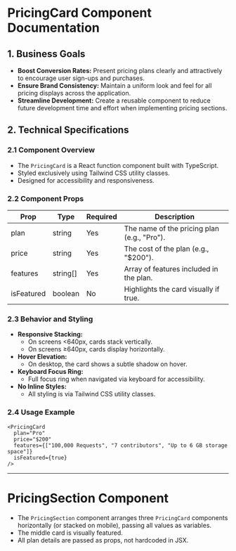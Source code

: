 # PricingCard Component Documentation

## 1. Business Goals
- **Boost Conversion Rates:** Present pricing plans clearly and attractively to encourage user sign-ups and purchases.
- **Ensure Brand Consistency:** Maintain a uniform look and feel for all pricing displays across the application.
- **Streamline Development:** Create a reusable component to reduce future development time and effort when implementing pricing sections.

## 2. Technical Specifications
### 2.1 Component Overview
- The `PricingCard` is a React function component built with TypeScript.
- Styled exclusively using Tailwind CSS utility classes.
- Designed for accessibility and responsiveness.

### 2.2 Component Props
| Prop         | Type      | Required | Description                                      |
|--------------|-----------|----------|--------------------------------------------------|
| plan         | string    | Yes      | The name of the pricing plan (e.g., "Pro").      |
| price        | string    | Yes      | The cost of the plan (e.g., "$200").            |
| features     | string[]  | Yes      | Array of features included in the plan.           |
| isFeatured   | boolean   | No       | Highlights the card visually if true.             |

### 2.3 Behavior and Styling
- **Responsive Stacking:**
  - On screens <640px, cards stack vertically.
  - On screens ≥640px, cards display horizontally.
- **Hover Elevation:**
  - On desktop, the card shows a subtle shadow on hover.
- **Keyboard Focus Ring:**
  - Full focus ring when navigated via keyboard for accessibility.
- **No Inline Styles:**
  - All styling is via Tailwind CSS utility classes.

### 2.4 Usage Example
```
<PricingCard
  plan="Pro"
  price="$200"
  features={["100,000 Requests", "7 contributors", "Up to 6 GB storage space"]}
  isFeatured={true}
/>
```

---

# PricingSection Component
- The `PricingSection` component arranges three `PricingCard` components horizontally (or stacked on mobile), passing all values as variables.
- The middle card is visually featured.
- All plan details are passed as props, not hardcoded in JSX. 